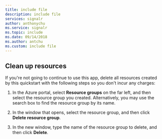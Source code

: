 ```yaml
---
title: include file
description: include file
services: signalr
author: anthonychu
ms.service: signalr
ms.topic: include
ms.date: 09/14/2018
ms.author: antchu
ms.custom: include file
---
```


## Clean up resources

If you're not going to continue to use this app, delete all resources created by this quickstart with the following steps so you don't incur any charges:

1. In the Azure portal, select **Resource groups** on the far left, and then select the resource group you created. Alternatively, you may use the search box to find the resource group by its name.

1. In the window that opens, select the resource group, and then click **Delete resource group**.

1. In the new window, type the name of the resource group to delete, and then click **Delete**.

